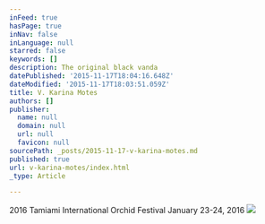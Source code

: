 ```yaml
---
inFeed: true
hasPage: true
inNav: false
inLanguage: null
starred: false
keywords: []
description: The original black vanda
datePublished: '2015-11-17T18:04:16.648Z'
dateModified: '2015-11-17T18:03:51.059Z'
title: V. Karina Motes
authors: []
publisher:
  name: null
  domain: null
  url: null
  favicon: null
sourcePath: _posts/2015-11-17-v-karina-motes.md
published: true
url: v-karina-motes/index.html
_type: Article

---
```

2016 Tamiami International Orchid Festival January 23-24, 2016
![](https://the-grid-user-content.s3-us-west-2.amazonaws.com/50b224e9-b67a-4c4f-a548-68b31c3865bb.jpg)